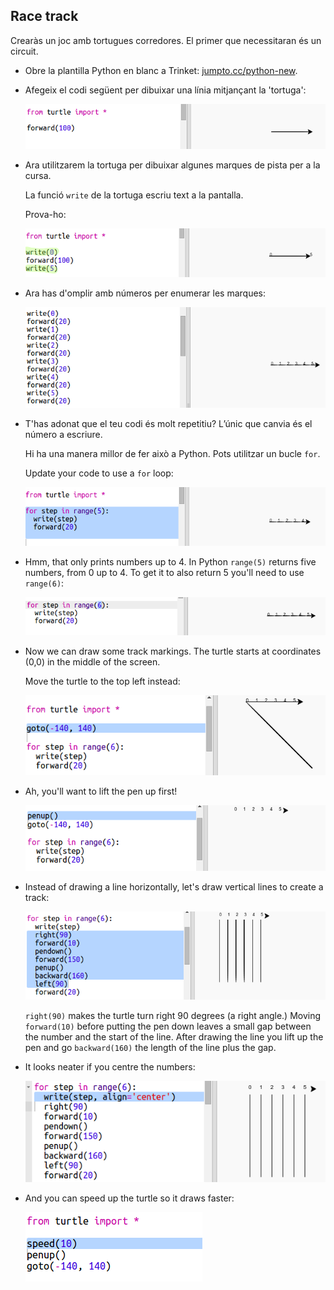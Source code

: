 ## Race track

Crearàs un joc amb tortugues corredores. El primer que necessitaran és un circuit.

+ Obre la plantilla Python en blanc a Trinket: <a href="http://jumpto.cc/python-new" target="_blank">jumpto.cc/python-new</a>.

+ Afegeix el codi següent per dibuixar una línia mitjançant la 'tortuga':
    
    ![screenshot](images/race-forward.png)

+ Ara utilitzarem la tortuga per dibuixar algunes marques de pista per a la cursa.
    
    La funció `write` de la tortuga escriu text a la pantalla.
    
    Prova-ho:
    
    ![screenshot](images/race-markings1.png)

+ Ara has d'omplir amb números per enumerar les marques:
    
    ![screenshot](images/race-markings2.png)

+ T'has adonat que el teu codi és molt repetitiu? L’únic que canvia és el número a escriure.
    
    Hi ha una manera millor de fer això a Python. Pots utilitzar un bucle `for`.
    
    Update your code to use a `for` loop:
    
    ![screenshot](images/race-for.png)

+ Hmm, that only prints numbers up to 4. In Python `range(5)` returns five numbers, from 0 up to 4. To get it to also return 5 you'll need to use `range(6)`:
    
    ![screenshot](images/race-range.png)

+ Now we can draw some track markings. The turtle starts at coordinates (0,0) in the middle of the screen.
    
    Move the turtle to the top left instead:
    
    ![screenshot](images/race-goto.png)

+ Ah, you'll want to lift the pen up first!
    
    ![screenshot](images/race-penup.png)

+ Instead of drawing a line horizontally, let's draw vertical lines to create a track:
    
    ![screenshot](images/race-lines.png)
    
    `right(90)` makes the turtle turn right 90 degrees (a right angle.) Moving `forward(10)` before putting the pen down leaves a small gap between the number and the start of the line. After drawing the line you lift up the pen and go `backward(160)` the length of the line plus the gap.

+ It looks neater if you centre the numbers:
    
    ![screenshot](images/race-center.png)

+ And you can speed up the turtle so it draws faster:
    
    ![screenshot](images/race-speed.png)